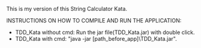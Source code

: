 This is my version of this String Calculator Kata.


INSTRUCTIONS ON HOW TO COMPILE AND RUN THE APPLICATION:

- TDD_Kata without cmd: Run the jar file(TDD_Kata.jar) with double click.
- TDD_Kata with cmd: "java -jar [path_before_app]\TDD_Kata.jar".
